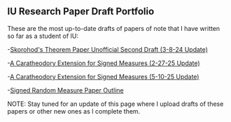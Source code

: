 ## IU Research Paper Draft Portfolio

These are the most up-to-date drafts of papers of note that I have written so far as a student of IU:

-[Skorohod's Theorem Paper Unofficial Second Draft (3-8-24 Update)](https://agoodlad-research-notes.github.io/iu-research-paper-draft-portfolio/skorohods-theorem-paper-unofficial-second-draft-3-8-24-update.pdf)

-[A Caratheodory Extension for Signed Measures (2-27-25 Update)](https://agoodlad-research-notes.github.io/iu-research-paper-draft-portfolio/a-caratheodory-extension-for-signed-measures-unofficial-first-draft-2-27-25-update.pdf)

-[A Caratheodory Extension for Signed Measures (5-10-25 Update)](https://agoodlad-research-notes.github.io/iu-research-paper-draft-portfolio/a-caratheodory-extension-for-signed-measures-unofficial-first-draft-5-10-25-update.pdf)

-[Signed Random Measure Paper Outline](https://agoodlad-research-notes.github.io/iu-research-paper-draft-portfolio/signed-random-measure-paper-outline-and-abstract.pdf)

NOTE: Stay tuned for an update of this page where I upload drafts of these papers or other new ones as I complete them.
